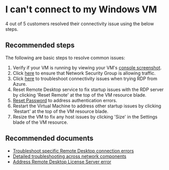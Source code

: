 <properties
    pageTitle="I can't connect to my Windows VM"
    description="I can't connect to my Windows VM "
    service="microsoft.classiccompute"
    resource="virtualmachines"
    authors="ScottAzure"
    displayOrder="1"
    selfHelpType="resource"
    supportTopicIds="32615531,32615526"
    resourceTags="windows, WindowsSQL"
    productPesIds="14749"
    cloudEnvironments="public"
 />

# I can't connect to my Windows VM

4 out of 5 customers resolved their connectivity issue using the below steps.<br>

## **Recommended steps**

The following are basic steps to resolve common issues:<br>

1. Verify if your VM is running by viewing your VM's [console screenshot](data-blade:Microsoft_Azure_Classic_Compute.VirtualMachineSerialConsoleLogBlade.id.$resourceId).<br>
2. Click [here](data-blade:microsoft_azure_network.verifyipflowblade.vmId.$resourceId) to ensure that Network Security Group is allowing traffic.<br>
3. Click [here](data-blade:microsoft_azure_network.NetworkWatcherConnectivityBlade.id.$resourceId) to troubleshoot connectivity issues when trying RDP from Azure.<br>
4. Reset Remote Desktop service to fix startup issues with the RDP server by clicking 'Reset Remote' at the top of the VM resource blade.<br>
5. [Reset Password](data-blade:Microsoft_Azure_Classic_Compute.PasswordResetBlade.id.$resourceId) to address authentication errors.<br>
6. Restart the Virtual Machine to address other startup issues by clicking 'Restart' at the top of the VM resource blade.<br>
7. Resize the VM to fix any host issues by clicking 'Size' in the Settings blade of the VM resource.

## **Recommended documents**

* [Troubleshoot specific Remote Desktop connection errors](https://azure.microsoft.com/documentation/articles/virtual-machines-troubleshoot-remote-desktop-connections/#troubleshoot-specific-remote-desktop-connection-errors)<br>
* [Detailed troubleshooting across network components](https://azure.microsoft.com/documentation/articles/virtual-machines-rdp-detailed-troubleshoot/)<br>
* [Address Remote Desktop License Server error](https://azure.microsoft.com/documentation/articles/virtual-machines-troubleshoot-remote-desktop-connections/#rdplicense)
